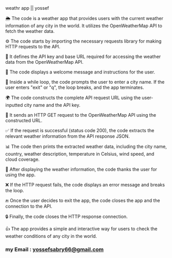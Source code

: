</h2 align="center">weathr app || yossef</h2>



🌦️ The code is a weather app that provides users with the current weather information of any city in the world. It utilizes the OpenWeatherMap API to fetch the weather data.

⚙️ The code starts by importing the necessary requests library for making HTTP requests to the API.

🔑 It defines the API key and base URL required for accessing the weather data from the OpenWeatherMap API.

👋 The code displays a welcome message and instructions for the user.

🔄 Inside a while loop, the code prompts the user to enter a city name. If the user enters "exit" or "q", the loop breaks, and the app terminates.

🌍 The code constructs the complete API request URL using the user-inputted city name and the API key.

📡 It sends an HTTP GET request to the OpenWeatherMap API using the constructed URL.

✅ If the request is successful (status code 200), the code extracts the relevant weather information from the API response JSON.

📊 The code then prints the extracted weather data, including the city name, country, weather description, temperature in Celsius, wind speed, and cloud coverage.

👋 After displaying the weather information, the code thanks the user for using the app.

❌ If the HTTP request fails, the code displays an error message and breaks the loop.

🔚 Once the user decides to exit the app, the code closes the app and the connection to the API.

🔒 Finally, the code closes the HTTP response connection.

👍 The app provides a simple and interactive way for users to check the weather conditions of any city in the world.

### my Email : yossefsabry66@gmail.com
